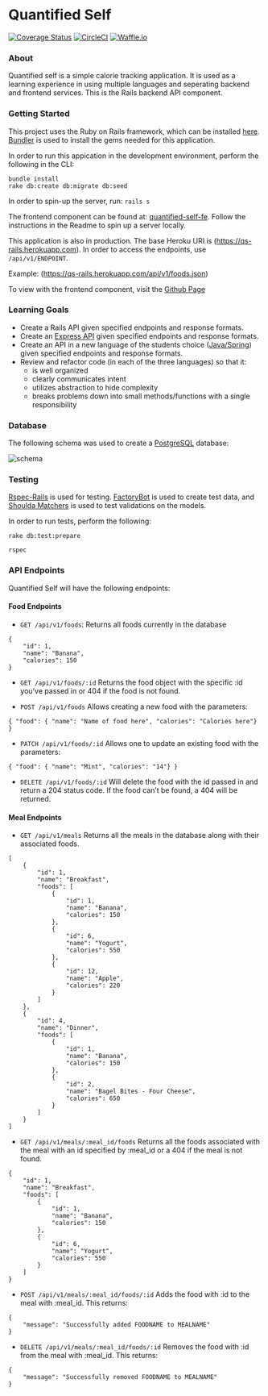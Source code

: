 # Quantified Self

[![Coverage Status](https://coveralls.io/repos/github/anlewis/quantified-self-rails/badge.svg?branch=master)](https://coveralls.io/github/anlewis/quantified-self-rails?branch=master)
[![CircleCI](https://circleci.com/gh/anlewis/quantified-self-rails.svg?style=shield)](https://circleci.com/gh/anlewis/quantified-self-rails)
[![Waffle.io](https://badge.waffle.io/anlewis/quantified-self-rails.svg?columns=all)](https://waffle.io/anlewis/quantified-self-rails)

### About

Quantified self is a simple calorie tracking application. It is used as a learning experience in using multiple languages and seperating backend and frontend services. This is the Rails backend API component.

### Getting Started

This project uses the Ruby on Rails framework, which can be installed [here](http://installrails.com/).
[Bundler](http://bundler.io/) is used to install the gems needed for this application.

In order to run this appication in the development environment, perform the following in the CLI:

```
bundle install
rake db:create db:migrate db:seed
```

In order to spin-up the server, run: `rails s`

The frontend component can be found at: [quantified-self-fe](https://github.com/anlewis/quantified-self-fe). Follow the instructions in the Readme to spin up a server locally.

This application is also in production. The base Heroku URI is (https://qs-rails.herokuapp.com). In order to access the endpoints, use `/api/v1/ENDPOINT`.

Example: (https://qs-rails.herokuapp.com/api/v1/foods.json)

To view with the frontend component, visit the [Github Page](https://anlewis.github.io/quantified-self-fe/)

### Learning Goals
- Create a Rails API given specified endpoints and response formats.
- Create an [Express API](https://github.com/anlewis/quantified-self-express) given specified endpoints and response formats.
- Create an API in a new language of the students choice ([Java/Spring](https://github.com/anlewis/quantified-self-spring)) given specified endpoints and response formats.
- Review and refactor code (in each of the three languages) so that it:
  - is well organized
  - clearly communicates intent
  - utilizes abstraction to hide complexity
  - breaks problems down into small methods/functions with a single responsibility

### Database

The following schema was used to create a [PostgreSQL](https://www.postgresql.org/) database:

![schema](https://preview.ibb.co/e3J3ES/Screenshot_2018_05_01_17_12_51.png)

### Testing

[Rspec-Rails](https://github.com/rspec/rspec-rails) is used for testing. [FactoryBot](https://github.com/thoughtbot/factory_bot) is used to create test data, and [Shoulda Matchers](https://github.com/thoughtbot/shoulda-matchers) is used to test validations on the models.

In order to run tests, perform the following:

`rake db:test:prepare`

`rspec`

### API Endpoints

Quantified Self will have the following endpoints:

#### Food Endpoints
- `GET /api/v1/foods`: Returns all foods currently in the database

```
{
    "id": 1,
    "name": "Banana",
    "calories": 150
}
```

- `GET /api/v1/foods/:id` Returns the food object with the specific :id you’ve passed in or 404 if the food is not found.

- `POST /api/v1/foods` Allows creating a new food with the parameters:

```
{ "food": { "name": "Name of food here", "calories": "Calories here"} }
```

- `PATCH /api/v1/foods/:id` Allows one to update an existing food with the parameters:

```
{ "food": { "name": "Mint", "calories": "14"} }
```

- `DELETE /api/v1/foods/:id` Will delete the food with the id passed in and return a 204 status code. If the food can’t be found, a 404 will be returned.

#### Meal Endpoints
- `GET /api/v1/meals` Returns all the meals in the database along with their associated foods.

```
[
    {
        "id": 1,
        "name": "Breakfast",
        "foods": [
            {
                "id": 1,
                "name": "Banana",
                "calories": 150
            },
            {
                "id": 6,
                "name": "Yogurt",
                "calories": 550
            },
            {
                "id": 12,
                "name": "Apple",
                "calories": 220
            }
        ]
    },
    {
        "id": 4,
        "name": "Dinner",
        "foods": [
            {
                "id": 1,
                "name": "Banana",
                "calories": 150
            },
            {
                "id": 2,
                "name": "Bagel Bites - Four Cheese",
                "calories": 650
            }
        ]
    }
]
```

- `GET /api/v1/meals/:meal_id/foods` Returns all the foods associated with the meal with an id specified by :meal_id or a 404 if the meal is not found.

```
{
    "id": 1,
    "name": "Breakfast",
    "foods": [
        {
            "id": 1,
            "name": "Banana",
            "calories": 150
        },
        {
            "id": 6,
            "name": "Yogurt",
            "calories": 550
        }
    ]
}
```

- `POST /api/v1/meals/:meal_id/foods/:id` Adds the food with :id to the meal with :meal_id. This returns:

```
{
    "message": "Successfully added FOODNAME to MEALNAME"
}
```

- `DELETE /api/v1/meals/:meal_id/foods/:id` Removes the food with :id from the meal with :meal_id. This returns:

```
{
    "message": "Successfully removed FOODNAME to MEALNAME"
}
```
